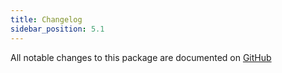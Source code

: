 ```yaml
---
title: Changelog
sidebar_position: 5.1
---
```


All notable changes to this package are documented on [GitHub](https://github.com/Javaabu/mobile-verification/blob/main/CHANGELOG.md)

